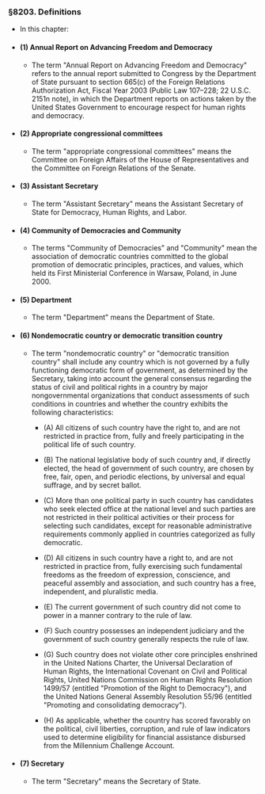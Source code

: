### §8203. Definitions
* In this chapter:

* #### (1) Annual Report on Advancing Freedom and Democracy
  * The term "Annual Report on Advancing Freedom and Democracy" refers to the annual report submitted to Congress by the Department of State pursuant to section 665(c) of the Foreign Relations Authorization Act, Fiscal Year 2003 (Public Law 107–228; 22 U.S.C. 2151n note), in which the Department reports on actions taken by the United States Government to encourage respect for human rights and democracy.

* #### (2) Appropriate congressional committees
  * The term "appropriate congressional committees" means the Committee on Foreign Affairs of the House of Representatives and the Committee on Foreign Relations of the Senate.

* #### (3) Assistant Secretary
  * The term "Assistant Secretary" means the Assistant Secretary of State for Democracy, Human Rights, and Labor.

* #### (4) Community of Democracies and Community
  * The terms "Community of Democracies" and "Community" mean the association of democratic countries committed to the global promotion of democratic principles, practices, and values, which held its First Ministerial Conference in Warsaw, Poland, in June 2000.

* #### (5) Department
  * The term "Department" means the Department of State.

* #### (6) Nondemocratic country or democratic transition country
  * The term "nondemocratic country" or "democratic transition country" shall include any country which is not governed by a fully functioning democratic form of government, as determined by the Secretary, taking into account the general consensus regarding the status of civil and political rights in a country by major nongovernmental organizations that conduct assessments of such conditions in countries and whether the country exhibits the following characteristics:

    * (A) All citizens of such country have the right to, and are not restricted in practice from, fully and freely participating in the political life of such country.

    * (B) The national legislative body of such country and, if directly elected, the head of government of such country, are chosen by free, fair, open, and periodic elections, by universal and equal suffrage, and by secret ballot.

    * (C) More than one political party in such country has candidates who seek elected office at the national level and such parties are not restricted in their political activities or their process for selecting such candidates, except for reasonable administrative requirements commonly applied in countries categorized as fully democratic.

    * (D) All citizens in such country have a right to, and are not restricted in practice from, fully exercising such fundamental freedoms as the freedom of expression, conscience, and peaceful assembly and association, and such country has a free, independent, and pluralistic media.

    * (E) The current government of such country did not come to power in a manner contrary to the rule of law.

    * (F) Such country possesses an independent judiciary and the government of such country generally respects the rule of law.

    * (G) Such country does not violate other core principles enshrined in the United Nations Charter, the Universal Declaration of Human Rights, the International Covenant on Civil and Political Rights, United Nations Commission on Human Rights Resolution 1499/57 (entitled "Promotion of the Right to Democracy"), and the United Nations General Assembly Resolution 55/96 (entitled "Promoting and consolidating democracy").

    * (H) As applicable, whether the country has scored favorably on the political, civil liberties, corruption, and rule of law indicators used to determine eligibility for financial assistance disbursed from the Millennium Challenge Account.

* #### (7) Secretary
  * The term "Secretary" means the Secretary of State.